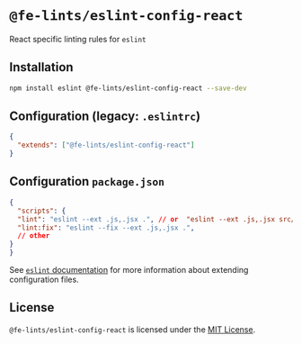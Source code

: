 # `@fe-lints/eslint-config-react`

React specific linting rules for `eslint`

## Installation

```sh
npm install eslint @fe-lints/eslint-config-react --save-dev
```

## Configuration (legacy: `.eslintrc`) <a id="configuration"></a>

```json
{
  "extends": ["@fe-lints/eslint-config-react"]
}
```

## Configuration `package.json`

```json
{
  "scripts": {
  "lint": "eslint --ext .js,.jsx .", // or  "eslint --ext .js,.jsx src/"
  "lint:fix": "eslint --fix --ext .js,.jsx .",
  // other 
}
}
```

See [`eslint` documentation](https://eslint.org/docs/user-guide/configuring) for more information about extending configuration files.

## License

`@fe-lints/eslint-config-react` is licensed under the [MIT License](https://opensource.org/licenses/mit-license.php).